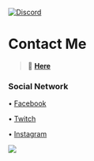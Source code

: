 [![Discord](https://img.shields.io/discord/734000916096876566?label=discord&logo=discord&logoColor=white&style=for-the-badge)](https://discord.gg/C73ppqfQNh)

# **Contact Me**
> 💬 [**Here**](https://m.me/DREY0912)

### **Social Network**
 • [Facebook](https://www.facebook.com/DREY0912)

 • [Twitch](https://m.twitch.tv/dong_drey) 

 • [Instagram](https://www.instagram.com/dong_drey/) 

<img src="https://github-readme-stats.vercel.app/api?username=buivandong1&theme=tokyonight&show_icons=true"> 
